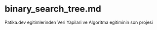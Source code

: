 # binary_search_tree.md
Patika.dev egitimlerinden Veri Yapilari ve Algoritma egitiminin son projesi

